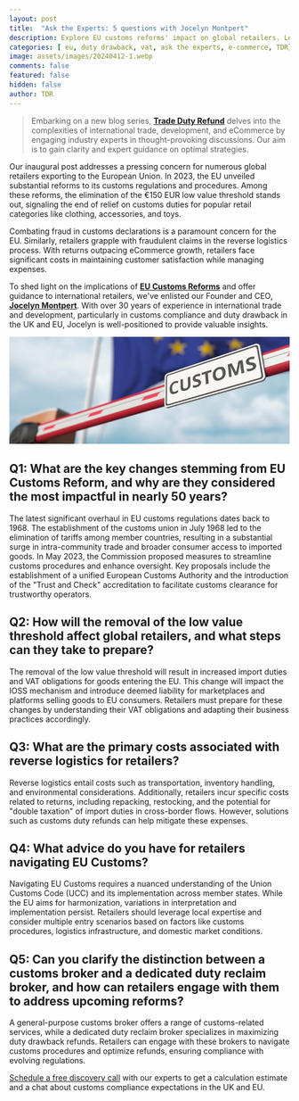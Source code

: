```yaml
---
layout: post
title:  "Ask the Experts: 5 questions with Jocelyn Montpert"
description: Explore EU customs reforms' impact on global retailers. Learn VAT implications, reverse logistics costs, & optimize duty drawback refunds.
categories: [ eu, duty drawback, vat, ask the experts, e-commerce, TDR]
image: assets/images/20240412-1.webp
comments: false
featured: false
hidden: false
author: TDR
---
```

>Embarking on a new blog series, [**Trade Duty Refund**](https://tradedutyrefund.com) delves into the complexities of international trade, development, and eCommerce by engaging industry experts in thought-provoking discussions. Our aim is to gain clarity and expert guidance on optimal strategies.

Our inaugural post addresses a pressing concern for numerous global retailers exporting to the European Union. In 2023, the EU unveiled substantial reforms to its customs regulations and procedures. Among these reforms, the elimination of the €150 EUR low value threshold stands out, signaling the end of relief on customs duties for popular retail categories like clothing, accessories, and toys.

Combating fraud in customs declarations is a paramount concern for the EU. Similarly, retailers grapple with fraudulent claims in the reverse logistics process. With returns outpacing eCommerce growth, retailers face significant costs in maintaining customer satisfaction while managing expenses.

To shed light on the implications of [**EU Customs Reforms**](https://taxation-customs.ec.europa.eu/customs-4/eu-customs-reform_en) and offer guidance to international retailers, we've enlisted our Founder and CEO, [**Jocelyn Montpert**](https://tradedutyrefund.com/jocelyn-montpert.html). With over 30 years of experience in international trade and development, particularly in customs compliance and duty drawback in the UK and EU, Jocelyn is well-positioned to provide valuable insights.

![The image shows a customs border barrier as an illustration of the EU Customs Union](/assets/images/20240412-2.jpg)

## Q1: What are the key changes stemming from EU Customs Reform, and why are they considered the most impactful in nearly 50 years?
The latest significant overhaul in EU customs regulations dates back to 1968. The establishment of the customs union in July 1968 led to the elimination of tariffs among member countries, resulting in a substantial surge in intra-community trade and broader consumer access to imported goods. In May 2023, the Commission proposed measures to streamline customs procedures and enhance oversight. Key proposals include the establishment of a unified European Customs Authority and the introduction of the "Trust and Check" accreditation to facilitate customs clearance for trustworthy operators.

## Q2: How will the removal of the low value threshold affect global retailers, and what steps can they take to prepare?
The removal of the low value threshold will result in increased import duties and VAT obligations for goods entering the EU. This change will impact the IOSS mechanism and introduce deemed liability for marketplaces and platforms selling goods to EU consumers. Retailers must prepare for these changes by understanding their VAT obligations and adapting their business practices accordingly.

## Q3: What are the primary costs associated with reverse logistics for retailers?
Reverse logistics entail costs such as transportation, inventory handling, and environmental considerations. Additionally, retailers incur specific costs related to returns, including repacking, restocking, and the potential for "double taxation" of import duties in cross-border flows. However, solutions such as customs duty refunds can help mitigate these expenses.

## Q4: What advice do you have for retailers navigating EU Customs?
Navigating EU Customs requires a nuanced understanding of the Union Customs Code (UCC) and its implementation across member states. While the EU aims for harmonization, variations in interpretation and implementation persist. Retailers should leverage local expertise and consider multiple entry scenarios based on factors like customs procedures, logistics infrastructure, and domestic market conditions.

## Q5: Can you clarify the distinction between a customs broker and a dedicated duty reclaim broker, and how can retailers engage with them to address upcoming reforms?
A general-purpose customs broker offers a range of customs-related services, while a dedicated duty reclaim broker specializes in maximizing duty drawback refunds. Retailers can engage with these brokers to navigate customs procedures and optimize refunds, ensuring compliance with evolving regulations.

[Schedule a free discovery call](https://zcal.co/i/ipvlgNrr) with our experts to get a calculation estimate and a chat about customs compliance expectations in the UK and EU.